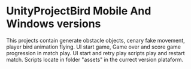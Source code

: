 # UnityProjectBird Mobile And Windows versions
This projects contain generate obstacle objects, cenary fake movement, player bird animation flying.
UI start game, Game over and score game progression in match play.
UI start and retry play scripts play and restart match.
Scripts locate in folder "assets" in the currect version plataform.